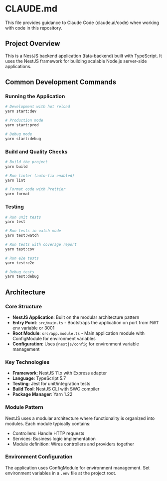 # CLAUDE.md

This file provides guidance to Claude Code (claude.ai/code) when working with code in this repository.

## Project Overview

This is a NestJS backend application (fata-backend) built with TypeScript. It uses the NestJS framework for building scalable Node.js server-side applications.

## Common Development Commands

### Running the Application
```bash
# Development with hot reload
yarn start:dev

# Production mode
yarn start:prod

# Debug mode
yarn start:debug
```

### Build and Quality Checks
```bash
# Build the project
yarn build

# Run linter (auto-fix enabled)
yarn lint

# Format code with Prettier
yarn format
```

### Testing
```bash
# Run unit tests
yarn test

# Run tests in watch mode
yarn test:watch

# Run tests with coverage report
yarn test:cov

# Run e2e tests
yarn test:e2e

# Debug tests
yarn test:debug
```

## Architecture

### Core Structure
- **NestJS Application**: Built on the modular architecture pattern
- **Entry Point**: `src/main.ts` - Bootstraps the application on port from `PORT` env variable or 3001
- **Root Module**: `src/app.module.ts` - Main application module with ConfigModule for environment variables
- **Configuration**: Uses `@nestjs/config` for environment variable management

### Key Technologies
- **Framework**: NestJS 11.x with Express adapter
- **Language**: TypeScript 5.7
- **Testing**: Jest for unit/integration tests
- **Build Tool**: NestJS CLI with SWC compiler
- **Package Manager**: Yarn 1.22

### Module Pattern
NestJS uses a modular architecture where functionality is organized into modules. Each module typically contains:
- Controllers: Handle HTTP requests
- Services: Business logic implementation
- Module definition: Wires controllers and providers together

### Environment Configuration
The application uses ConfigModule for environment management. Set environment variables in a `.env` file at the project root.